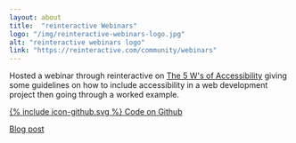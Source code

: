 ```yaml
---
layout: about
title:  "reinteractive Webinars"
logo: "/img/reinteractive-webinars-logo.jpg"
alt: "reinteractive webinars logo"
link: "https://reinteractive.com/community/webinars"
---
```


Hosted a webinar through reinteractive on [The 5 W's of Accessibility](/presentations/#five-ws-a11y) giving some guidelines on how to include accessibility in a web development project then going through a worked example.

[<span class="icon icon--github">{% include icon-github.svg %}</span> Code on Github](https://github.com/Rhiana/a11y_demo)

[Blog post](/publications/#reinteractive-5-ws-a11y-2017)
